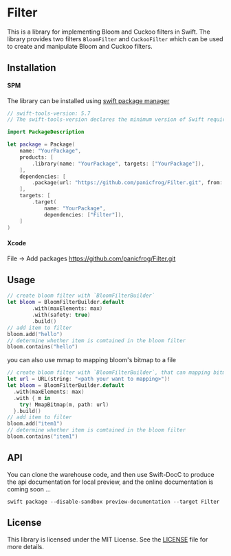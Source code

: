 # Filter

This is a library for implementing Bloom and Cuckoo filters in Swift. The library provides two filters `BloomFilter` and `CuckooFilter` which can be used to create and manipulate Bloom and Cuckoo filters.

## Installation

#### SPM

The library can be installed using [swift package manager](https://www.swift.org/package-manager/)

```swift
// swift-tools-version: 5.7
// The swift-tools-version declares the minimum version of Swift required to build this package.

import PackageDescription

let package = Package(
    name: "YourPackage",
    products: [
        .library(name: "YourPackage", targets: ["YourPackage"]),
    ],
    dependencies: [
        .package(url: "https://github.com/panicfrog/Filter.git", from: "0.0.2"),
    ],
    targets: [
        .target(
            name: "YourPackage",
            dependencies: ["Filter"]),
    ]
)
```

#### Xcode

File -> Add packages  https://github.com/panicfrog/Filter.git

## Usage

```swift
// create bloom filter with `BloomFilterBuilder`
let bloom = BloomFilterBuilder.default
        .with(maxElements: max)
        .with(safety: true)
        .build()
// add item to filter
bloom.add("hello")
// determine whether item is comtained in the bloom filter
bloom.contains("hello")
```

you can also use mmap to mapping bloom's bitmap to a file

```swift
// create bloom filter with `BloomFilterBuilder`, that can mapping bitmap to file using mmap
let url = URL(string: "<path your want to mapping>")!
let bloom = BloomFilterBuilder.default
  .with(maxElements: max)
  .with { m in
    try! MmapBitmap(m, path: url)
  }.build()
// add item to filter
bloom.add("item1")
// determine whether item is comtained in the bloom filter
bloom.contains("item1")
```

## API

You can clone the warehouse code, and then use Swift-DocC to produce the api documentation for local preview, and the online documentation is coming soon ...

```shell
swift package --disable-sandbox preview-documentation --target Filter
```

## License

This library is licensed under the MIT License. See the [LICENSE](./LICENSE) file for more details.
